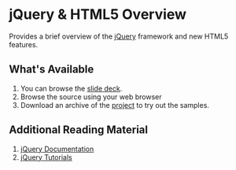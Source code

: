 jQuery & HTML5 Overview
=======================

Provides a brief overview of the [jQuery][jquery] framework and new HTML5 features.

What's Available
----------------

1. You can browse the [slide deck][slidedeck].
2. Browse the source using your web browser
3. Download an archive of the [project][pkg] to try out the samples.

Additional Reading Material
---------------------------

1. [jQuery Documentation][jquery-docs]
2. [jQuery Tutorials][jquery-tutorials]


[jquery]:http://jquery.com/
[jquery-docs]:http://docs.jquery.com/Main_Page
[jquery-tutorials]:http://docs.jquery.com/Tutorials
[pkg]:https://github.com/foo4u/jquery-html5-demo/archives/master
[slidedeck]:https://github.com/foo4u/jquery-html5-demo/blob/master/doc/jQuery_HTML5.pdf

